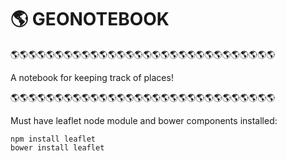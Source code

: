 # 🌎 GEONOTEBOOK

🌎🌎🌎🌎🌎🌎🌎🌎🌎🌎🌎🌎🌎🌎🌎🌎🌎🌎🌎🌎🌎🌎🌎🌎🌎🌎🌎🌎🌎🌎

A notebook for keeping track of places!

🌎🌎🌎🌎🌎🌎🌎🌎🌎🌎🌎🌎🌎🌎🌎🌎🌎🌎🌎🌎🌎🌎🌎🌎🌎🌎🌎🌎🌎🌎

Must have leaflet node module and bower components installed:

```
npm install leaflet
bower install leaflet
```